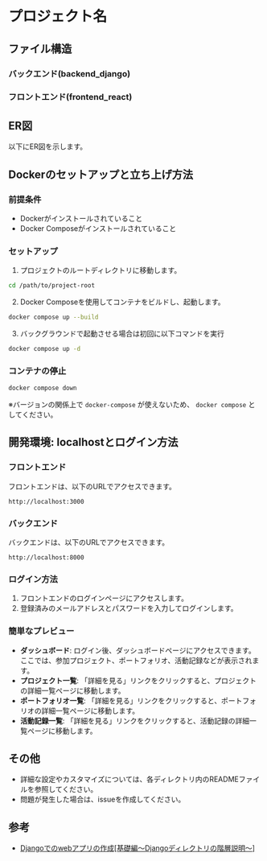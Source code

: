 # プロジェクト名

## ファイル構造

### バックエンド(backend_django)



### フロントエンド(frontend_react)



## ER図

以下にER図を示します。


## Dockerのセットアップと立ち上げ方法

### 前提条件

- Dockerがインストールされていること
- Docker Composeがインストールされていること

### セットアップ

1. プロジェクトのルートディレクトリに移動します。

```bash
cd /path/to/project-root
```

2. Docker Composeを使用してコンテナをビルドし、起動します。

```bash
docker compose up --build
```

3. バックグラウンドで起動させる場合は初回に以下コマンドを実行

```bash
docker compose up -d
```


### コンテナの停止

```bash
docker compose down
```

※バージョンの関係上で `docker-compose` が使えないため、 `docker compose` としてください。


## 開発環境: localhostとログイン方法

### フロントエンド
フロントエンドは、以下のURLでアクセスできます。

```
http://localhost:3000
```

### バックエンド
バックエンドは、以下のURLでアクセスできます。

```
http://localhost:8000
```

### ログイン方法

1. フロントエンドのログインページにアクセスします。
2. 登録済みのメールアドレスとパスワードを入力してログインします。

### 簡単なプレビュー

- **ダッシュボード**: ログイン後、ダッシュボードページにアクセスできます。ここでは、参加プロジェクト、ポートフォリオ、活動記録などが表示されます。
- **プロジェクト一覧**: 「詳細を見る」リンクをクリックすると、プロジェクトの詳細一覧ページに移動します。
- **ポートフォリオ一覧**: 「詳細を見る」リンクをクリックすると、ポートフォリオの詳細一覧ページに移動します。
- **活動記録一覧**: 「詳細を見る」リンクをクリックすると、活動記録の詳細一覧ページに移動します。

## その他

- 詳細な設定やカスタマイズについては、各ディレクトリ内のREADMEファイルを参照してください。
- 問題が発生した場合は、issueを作成してください。


## 参考

- [Djangoでのwebアプリの作成[基礎編〜Djangoディレクトリの階層説明〜]](https://qiita.com/JavaLangRuntimeException/items/8787692aaf9b1d943205)
